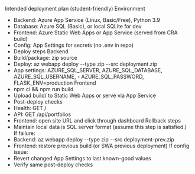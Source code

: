 Intended deployment plan (student-friendly)
Environment
- Backend: Azure App Service (Linux, Basic/Free), Python 3.9
- Database: Azure SQL (Basic), or local SQLite for dev
- Frontend: Azure Static Web Apps or App Service (served from CRA build)
- Config: App Settings for secrets (no .env in repo)
- Deploy steps
Backend
- Build/package: zip source
- Deploy: az webapp deploy --type zip --src deployment.zip
- App settings: AZURE_SQL_SERVER, AZURE_SQL_DATABASE, AZURE_SQL_USERNAME, - AZURE_SQL_PASSWORD, FLASK_ENV=production
Frontend
- npm ci && npm run build
- Upload build/ to Static Web Apps or serve via App Service
- Post-deploy checks
- Health: GET /
- API: GET /api/portfolios
- Frontend: open site URL and click through dashboard
Rollback steps
- Maintain local data is SQL server format (assume this step is satisfied.)
If failure:
- Backend: az webapp deploy --type zip --src deployment-prev.zip
- Frontend: restore previous build (or SWA previous deployment)
If config issue:
- Revert changed App Settings to last known-good values
- Verify same post-deploy checks